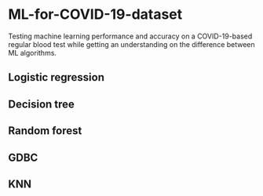 # ML-for-COVID-19-dataset
Testing machine learning performance and accuracy on a COVID-19-based regular blood test while getting an understanding on the difference between ML algorithms.
## Logistic regression
## Decision tree
## Random forest
## GDBC
## KNN
